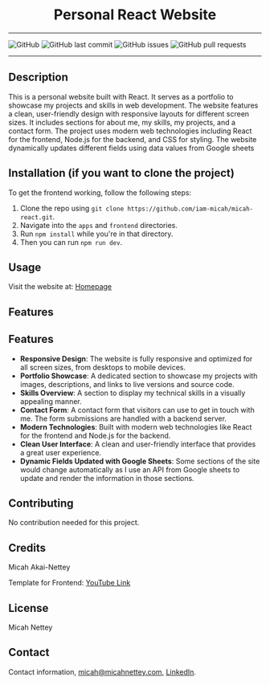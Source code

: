 ## <h1 align="center">Personal React Website</h1>

---

![GitHub](https://img.shields.io/github/license/iam-micah/micah-react)
![GitHub last commit](https://img.shields.io/github/last-commit/iam-micah/micah-react)
![GitHub issues](https://img.shields.io/github/issues-raw/iam-micah/micah-react)
![GitHub pull requests](https://img.shields.io/github/issues-pr-raw/iam-micah/micah-react)

---

## Description

This is a personal website built with React. It serves as a portfolio to showcase my projects and skills in web development. The website features a clean, user-friendly design with responsive layouts for different screen sizes. It includes sections for about me, my skills, my projects, and a contact form. The project uses modern web technologies including React for the frontend, Node.js for the backend, and CSS for styling. The website dynamically updates different fields using data values from Google sheets

## Installation (if you want to clone the project)

To get the frontend working, follow the following steps:

1. Clone the repo using `git clone https://github.com/iam-micah/micah-react.git`.
2. Navigate into the `apps` and `frontend` directories.
3. Run `npm install` while you're in that directory.
4. Then you can run `npm run dev`.

## Usage

Visit the website at: [Homepage](https://www.micahnettey.com/)

## Features

## Features

-   **Responsive Design**: The website is fully responsive and optimized for all screen sizes, from desktops to mobile devices.
-   **Portfolio Showcase**: A dedicated section to showcase my projects with images, descriptions, and links to live versions and source code.
-   **Skills Overview**: A section to display my technical skills in a visually appealing manner.
-   **Contact Form**: A contact form that visitors can use to get in touch with me. The form submissions are handled with a backend server.
-   **Modern Technologies**: Built with modern web technologies like React for the frontend and Node.js for the backend.
-   **Clean User Interface**: A clean and user-friendly interface that provides a great user experience.
-   **Dynamic Fields Updated with Google Sheets**: Some sections of the site would change automatically as I use an API from Google sheets to update and render the information in those sections.

## Contributing

No contribution needed for this project.

## Credits

Micah Akai-Nettey

Template for Frontend: [YouTube Link](https://www.youtube.com/watch?v=wFh0SJVDM9E&t=4808s&pp=ygUkYnVpbGQgYSBwb3J0Zm9saW8gd2Vic2l0ZSB3aXRoIHJlYWN0)

## License

Micah Nettey

## Contact

Contact information, micah@micahnettey.com, [LinkedIn](https://www.linkedincom/in/micah-nettey/).
